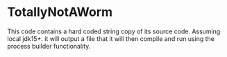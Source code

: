 # TotallyNotAWorm

This code contains a hard coded string copy of its source code. Assuming local jdk15+. it will output a file that it will then compile and run using the process builder functionality. 
